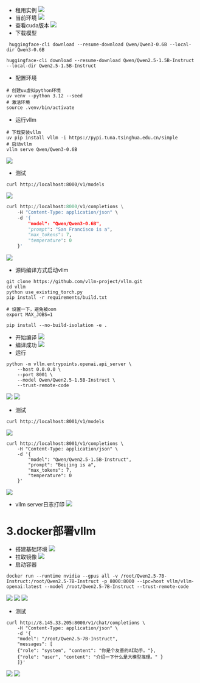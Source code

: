 
- 租用实例
![](attachments/Pasted%20image%2020250727121857.png)
- 当前环境
![](attachments/Pasted%20image%2020250727113454.png)
- 查看cuda版本
![](attachments/Pasted%20image%2020250727113531.png)
- 下载模型
```shell
 huggingface-cli download --resume-download Qwen/Qwen3-0.6B --local-dir Qwen3-0.6B

huggingface-cli download --resume-download Qwen/Qwen2.5-1.5B-Instruct --local-dir Qwen2.5-1.5B-Instruct
```

- 配置环境
```
# 创建uv虚拟python环境
uv venv --python 3.12 --seed 
# 激活环境
source .venv/bin/activate
```
- 运行vllm
```shell
# 下载安装vllm
uv pip install vllm -i https://pypi.tuna.tsinghua.edu.cn/simple
# 启动vllm
vllm serve Qwen/Qwen3-0.6B
```

![](attachments/Pasted%20image%2020250727114015.png)
- 测试
```shell
curl http://localhost:8000/v1/models
```
![](attachments/Pasted%20image%2020250727114337.png)
```python
curl http://localhost:8000/v1/completions \
    -H "Content-Type: application/json" \
    -d '{
        "model": "Qwen/Qwen3-0.6B",
        "prompt": "San Francisco is a",
        "max_tokens": 7,
        "temperature": 0
    }'
```
![](attachments/Pasted%20image%2020250727114637.png)
- 源码编译方式启动vllm
```shell
git clone https://github.com/vllm-project/vllm.git
cd vllm
python use_existing_torch.py
pip install -r requirements/build.txt

# 设置一下，避免被oom
export MAX_JOBS=1

pip install --no-build-isolation -e .

```
- 开始编译
![](attachments/Pasted%20image%2020250727120310.png)
- 编译成功
![](attachments/Pasted%20image%2020250727133931.png)
- 运行
```shell
python -m vllm.entrypoints.openai.api_server \
    --host 0.0.0.0 \
    --port 8001 \
    --model Qwen/Qwen2.5-1.5B-Instruct \
    --trust-remote-code
```
![](attachments/Pasted%20image%2020250727134337.png)
![](attachments/Pasted%20image%2020250727134413.png)
- 测试
```shell
curl http://localhost:8001/v1/models
```
![](attachments/Pasted%20image%2020250727134555.png)
```shell
curl http://localhost:8001/v1/completions \
    -H "Content-Type: application/json" \
    -d '{
        "model": "Qwen/Qwen2.5-1.5B-Instruct",
        "prompt": "Beijing is a",
        "max_tokens": 7,
        "temperature": 0
    }'
```
![](attachments/Pasted%20image%2020250727134740.png)
- vllm server日志打印
![](attachments/Pasted%20image%2020250727135321.png)
# 3.docker部署vllm
- 搭建基础环境
![](attachments/Pasted%20image%2020250803102931.png)
- 拉取镜像
![](attachments/Pasted%20image%2020250803103021.png)
- 启动容器
```shell
docker run --runtime nvidia --gpus all -v /root/Qwen2.5-7B-Instruct:/root/Qwen2.5-7B-Instruct -p 8000:8000 --ipc=host vllm/vllm-openai:latest --model /root/Qwen2.5-7B-Instruct --trust-remote-code
```
![](attachments/Pasted%20image%2020250803153108.png)
![](attachments/Pasted%20image%2020250803152727.png)
![](attachments/Pasted%20image%2020250803152512.png)
- 测试
```shell
curl http://8.145.33.205:8000/v1/chat/completions \
    -H "Content-Type: application/json" \
    -d '{
    "model": "/root/Qwen2.5-7B-Instruct",   
    "messages": [
    {"role": "system", "content": "你是个友善的AI助手。"},
    {"role": "user", "content": "介绍一下什么是大模型推理。" }
    ]}'
```
![](attachments/Pasted%20image%2020250803152851.png)
![](attachments/Pasted%20image%2020250803152952.png)